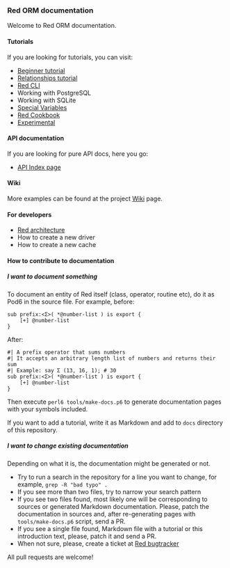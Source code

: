 ### Red ORM documentation

Welcome to Red ORM documentation.

#### Tutorials

If you are looking for tutorials, you can visit:

* [Beginner tutorial](tutorials/start.md)
* [Relationships tutorial](tutorials/relationship.md)
* [Red CLI](tutorials/cli.md)
* Working with PostgreSQL
* Working with SQLite
* [Special Variables](tutorials/vars.md)
* [Red Cookbook](tutorials/cookbook.md)
* [Experimental](tutorials/experimental.md)

#### API documentation

If you are looking for pure API docs, here you go:

* [API Index page](API)

#### Wiki

More examples can be found at the project [Wiki](https://github.com/FCO/Red/wiki) page.

#### For developers

* [Red architecture](tutorials/architecture)
* How to create a new driver
* How to create a new cache

#### How to contribute to documentation

##### I want to document something

To document an entity of Red itself (class, operator,
routine etc), do it as Pod6 in the source file. For example, before:

```perl6
sub prefix:<Σ>( *@number-list ) is export {
    [+] @number-list
}
```

After:

```perl6
#| A prefix operator that sums numbers
#| It accepts an arbitrary length list of numbers and returns their sum
#| Example: say Σ (13, 16, 1); # 30
sub prefix:<Σ>( *@number-list ) is export {
    [+] @number-list
}
```

Then execute `perl6 tools/make-docs.p6` to generate documentation
pages with your symbols included.

If you want to add a tutorial, write it as Markdown and add to `docs`
directory of this repository.

##### I want to change existing documentation

Depending on what it is, the documentation might be generated or not.

* Try to run a search in the repository for a line you want to change, for example, `grep -R "bad typo" .`
* If you see more than two files, try to narrow your search pattern
* If you see two files found, most likely one will be corresponding to sources or generated Markdown documentation. Please, patch the documentation in sources and, after re-generating pages with `tools/make-docs.p6` script, send a PR.
* If you see a single file found, Markdown file with a tutorial or this introduction text, please, patch it and send a PR.
* When not sure, please, create a ticket at [Red bugtracker](https://github.com/FCO/Red/issues)

All pull requests are welcome!
